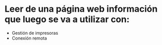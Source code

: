 # Leer de una página web información que luego se va a utilizar con:
- Gestión de impresoras
- Conexión remota
